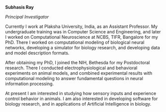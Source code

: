 **Subhasis Ray**

*Principal Investigator*

Currently I work at Plaksha University, India, as an Assistant Professor. My undergraduate training was in Computer Science and Engineering, and later I worked on Computational Neuroscience at NCBS, TIFR, Bangalore for my PhD. There I worked on computational modeling of biological neural networks, developing a simulator for biology research, and developing data and model description formats.

After obtaining my PhD, I joined the NIH, Bethesda for my Postdoctoral research. There I conducted electrophysiological and behavioral experiments on animal models, and combined experimental results with computational modeling to answer fundamental questions in neural information processing.

At present I am interested in studying how sensory inputs and experience control behavior in animals. I am also interested in developing software for biology research, and in applications of Artificial Intelligence in biology.
